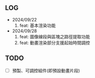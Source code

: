 <!-- Exist @ 2024 -->

## LOG

* 2024/09/22
	1. feat: 基本渲染功能
* 2024/09/28
	1. feat: 圖像線段與區塊之路徑提取功能
	2. feat: 動畫渲染部分支援起始時間調控

## TODO

- [ ] 預製、可調控組件(即預設動畫片段)